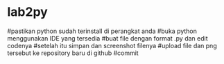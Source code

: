 # lab2py
#pastikan python sudah terinstall di perangkat anda
#buka python menggunakan IDE yang tersedia
#buat file dengan format .py dan edit codenya
#setelah itu simpan dan screenshot filenya
#upload file dan png tersebut ke repository baru di github
#commit
